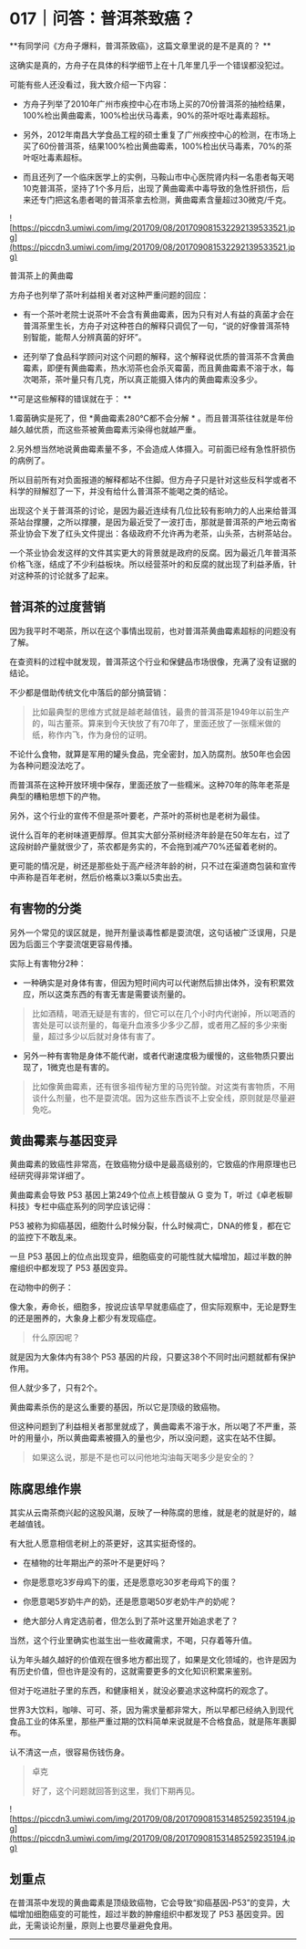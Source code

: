 # 017｜问答：普洱茶致癌？

 **有同学问《方舟子爆料，普洱茶致癌》，这篇文章里说的是不是真的？ **

这确实是真的，方舟子在具体的科学细节上在十几年里几乎一个错误都没犯过。

可能有些人还没看过，我大致介绍一下内容：

* 方舟子列举了2010年广州市疾控中心在市场上买的70份普洱茶的抽检结果，100%检出黄曲霉素，100%检出伏马毒素，90%的茶叶呕吐毒素超标。

* 另外，2012年南昌大学食品工程的硕士重复了广州疾控中心的检测，在市场上买了60份普洱茶，结果100%检出黄曲霉素，100%检出伏马毒素，70%的茶叶呕吐毒素超标。

* 而且还列了一个临床医学上的实例，马鞍山市中心医院肾内科一名患者每天喝10克普洱茶，坚持了1个多月后，出现了黄曲霉素中毒导致的急性肝损伤，后来还专门把这名患者喝的普洱茶拿去检测，黄曲霉素含量超过30微克/千克。

![https://piccdn3.umiwi.com/img/201709/08/201709081532292139533521.jpg](https://piccdn3.umiwi.com/img/201709/08/201709081532292139533521.jpg)

普洱茶上的黄曲霉

方舟子也列举了茶叶利益相关者对这种严重问题的回应：

* 有一个茶叶老院士说茶叶不会含有黄曲霉素，因为只有对人有益的真菌才会在普洱茶里生长，方舟子对这种苍白的解释只调侃了一句，“说的好像普洱茶特别智能，能帮人分辨真菌的好坏”。

* 还列举了食品科学顾问对这个问题的解释，这个解释说优质的普洱茶不含黄曲霉素，即便有黄曲霉素，热水沏茶也会杀灭霉菌，而且黄曲霉素不溶于水，每次喝茶，茶叶量只有几克，所以真正能摄入体内的黄曲霉素没多少。

 **可是这些解释的错误就在于： **

1.霉菌确实是死了，但 *黄曲霉素280°C都不会分解 * 。而且普洱茶往往就是年份越久越优质，而这些茶被黄曲霉素污染得也就越严重。

2.另外想当然地说黄曲霉素量不多，不会造成人体摄入。可前面已经有急性肝损伤的病例了。

所以目前所有对负面报道的解释都站不住脚。但方舟子只是针对这些反科学或者不科学的辩解怼了一下，并没有给什么普洱茶不能喝之类的结论。

出现这个关于普洱茶的讨论，是因为最近连续有几位比较有影响力的人出来给普洱茶站台撑腰，之所以撑腰，是因为最近受了一波打击，那就是普洱茶的产地云南省茶业协会下发了红头文件提出：各级政府不允许再为老茶，山头茶，古树茶站台。

一个茶业协会发这样的文件其实更大的背景就是政府的反腐。因为最近几年普洱茶价格飞涨，结成了不少利益板块。所以经营茶叶的和反腐的就出现了利益矛盾，针对这种茶的讨论就多了起来。

## 普洱茶的过度营销

因为我平时不喝茶，所以在这个事情出现前，也对普洱茶黄曲霉素超标的问题没有了解。

在查资料的过程中就发现，普洱茶这个行业和保健品市场很像，充满了没有证据的结论。

不少都是借助传统文化中落后的部分搞营销：

> 比如最典型的思维方式就是越老越值钱，最贵的普洱茶是1949年以前生产的，叫古董茶。算来到今天快放了有70年了，里面还放了一张糯米做的纸，称作内飞，作为身份的证明。

不论什么食物，就算是军用的罐头食品，完全密封，加入防腐剂。放50年也会因为各种问题没法吃了。

而普洱茶在这种开放环境中保存，里面还放了一些糯米。这种70年的陈年老茶是典型的糟粕思想下的产物。

另外，这个行业的宣传不但是茶叶要老，产茶叶的茶树也是老树为最佳。

说什么百年的老树味道更醇厚。但其实大部分茶树经济年龄是在50年左右，过了这段树龄产量就很少了，茶农都是务实的，不会拖到减产70%还留着老树的。

更可能的情况是，树还是那些处于高产经济年龄的树，只不过在渠道商包装和宣传中声称是百年老树，然后价格乘以3乘以5卖出去。

## 有害物的分类

另外一个常见的误区就是，抛开剂量谈毒性都是耍流氓，这句话被广泛误用，只是因为后面三个字耍流氓更容易传播。

实际上有害物分2种：

* 一种确实是对身体有害，但因为短时间内可以代谢然后排出体外，没有积累效应，所以这类东西的有害无害是需要谈剂量的。

> 比如酒精，喝酒无疑是有害的，但它可以在几个小时内代谢掉，所以喝酒的害处是可以谈剂量的，每毫升血液多少多少乙醇，或者用乙醛的多少来衡量，超过多少以后就对身体有害了。

* 另外一种有害物是身体不能代谢，或者代谢速度极为缓慢的，这些物质只要出现了，1微克也是有害的。

> 比如像黄曲霉素，还有很多祖传秘方里的马兜铃酸。对这类有害物质，不用谈什么剂量，也不是耍流氓。因为这些东西谈不上安全线，原则就是尽量避免吃。

## 黄曲霉素与基因变异

黄曲霉素的致癌性非常高，在致癌物分级中是最高级别的，它致癌的作用原理也已经研究得非常详细了。

黄曲霉素会导致 P53 基因上第249个位点上核苷酸从 G 变为 T，听过《卓老板聊科技》专栏中癌症系列的同学应该记得：

P53 被称为抑癌基因，细胞什么时候分裂，什么时候凋亡，DNA的修复，都在它的监控下不敢乱来。

一旦 P53 基因上的位点出现变异，细胞癌变的可能性就大幅增加，超过半数的肿瘤组织中都发现了 P53 基因变异。

在动物中的例子：

像大象，寿命长，细胞多，按说应该早早就患癌症了，但实际观察中，无论是野生的还是圈养的，大象身上都少有发现癌症。

> 什么原因呢？

就是因为大象体内有38个 P53 基因的片段，只要这38个不同时出问题就都有保护作用。

但人就少多了，只有2个。

黄曲霉素杀伤的是这么重要的基因，所以它是顶级的致癌物。

但这种问题到了利益相关者那里就成了，黄曲霉素不溶于水，所以喝了不严重，茶叶的用量小，所以黄曲霉素被摄入的量也少，所以没问题，这实在站不住脚。

> 如果这么说，那是不是也可以问他地沟油每天喝多少是安全的？

## 陈腐思维作祟

其实从云南茶商兴起的这股风潮，反映了一种陈腐的思维，就是老的就是好的，越老越值钱。

有大批人愿意相信老树上的茶更好，这其实挺奇怪的。

* 在植物的壮年期出产的茶叶不是更好吗？

* 你是愿意吃3岁母鸡下的蛋，还是愿意吃30岁老母鸡下的蛋？

* 你愿意喝5岁奶牛产的奶，还是愿意喝50岁老奶牛产的奶呢？

* 绝大部分人肯定选前者，但怎么到了茶叶这里开始追求老了？

当然，这个行业里确实也滋生出一些收藏需求，不喝，只存着等升值。

认为年头越久越好的价值观在很多地方都出现了，如果是文化领域的，也许是因为有历史价值，但也许是没有的，这就需要更多的文化知识积累来鉴别。

但对于吃进肚子里的东西，和健康相关，就没必要追求这种腐朽的观念了。

世界3大饮料，咖啡、可可、茶，因为需求量都非常大，所以早都已经纳入到现代食品工业的体系里，那些严重过期的饮料简单来说就是不合格食品，就是陈年裹脚布。

认不清这一点，很容易伤钱伤身。

> 卓克
> 
> 好了，这个问题就回答到这里，我们下期再见。

![https://piccdn3.umiwi.com/img/201709/08/201709081531485259235194.jpg](https://piccdn3.umiwi.com/img/201709/08/201709081531485259235194.jpg)

## 划重点

在普洱茶中发现的黄曲霉素是顶级致癌物，它会导致“抑癌基因-P53”的变异，大幅增加细胞癌变的可能性，超过半数的肿瘤组织中都发现了 P53 基因变异。因此，无需谈论剂量，原则上也要尽量避免食用。

---
